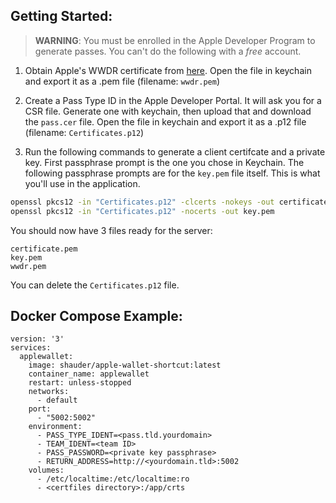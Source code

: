 ## Getting Started:

> **WARNING**: You must be enrolled in the Apple Developer Program to generate passes. You can't do the following with a *free* account.

1. Obtain Apple's WWDR certificate from [here](http://developer.apple.com/certificationauthority/AppleWWDRCA.cer). Open the file in keychain and export it as a .pem file (filename: ```wwdr.pem```)

2. Create a Pass Type ID in the Apple Developer Portal. It will ask you for a CSR file. Generate one with keychain, then upload that and download the ```pass.cer``` file. Open the file in keychain and export it as a .p12 file (filename: ```Certificates.p12```)

3. Run the following commands to generate a client certifcate and a private key. First passphrase prompt is the one you chose in Keychain. The following passphrase prompts are for the ```key.pem``` file itself. This is what you'll use in the application. 

```sh
openssl pkcs12 -in "Certificates.p12" -clcerts -nokeys -out certificate.pem
openssl pkcs12 -in "Certificates.p12" -nocerts -out key.pem
```
You should now have 3 files ready for the server:

```
certificate.pem
key.pem
wwdr.pem
```
You can delete the ```Certificates.p12``` file.

## Docker Compose Example:
```
version: '3'
services:
  applewallet:
    image: shauder/apple-wallet-shortcut:latest
    container_name: applewallet
    restart: unless-stopped
    networks:
      - default
    port:
      - "5002:5002"
    environment:
      - PASS_TYPE_IDENT=<pass.tld.yourdomain>
      - TEAM_IDENT=<team ID>
      - PASS_PASSWORD=<private key passphrase>
      - RETURN_ADDRESS=http://<yourdomain.tld>:5002
    volumes:
      - /etc/localtime:/etc/localtime:ro
      - <certfiles directory>:/app/crts
```